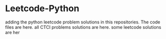 # Leetcode-Python
adding the python leetcode problem solutions in this repositories. 
The code files are here.
all CTCI problems solutions are here.
some leetcode solutions are her
























































































































































































































































































































































































































































































































































































































































